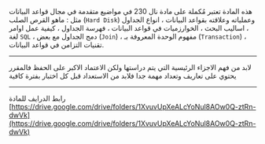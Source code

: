 هذه المادة تعتبر مُكملة على مادة نال 230 في مواضيع متقدمة في مجال قواعد البيانات مثل : ماهو القرص الصلب (`Hard Disk`)
وعملياته وعلاقته بقواعد البيانات ، انواع الجداول ، اساليب البحث ، الخوارزميات في قواعد البيانات ، فهرسة الجداول ، كيفية
عمل اوامر لغة `SQL` ، دمج الجداول مع بعض (`Join`) ، مفهوم الوحدة المعروفة بـ (`Transaction`) ، تقنيات التزامن في قواعد
البيانات.

---
لابد من فهم الاجزاء الرئيسية التي يتم دراستها ولكن الاعتماد الاكبر على الحفظ فالمقرر يحتوي على تعاريف وتعداد مهمة جدا
فلابد من الاستعداد قبل كل اختبار بفترة كافية

---
رابط الدرايف للمادة
[https://drive.google.com/drive/folders/1XvuvUpXeALcYoNul8AOw0Q-ztRn-dwVk](https://drive.google.com/drive/folders/1XvuvUpXeALcYoNul8AOw0Q-ztRn-dwVk)
